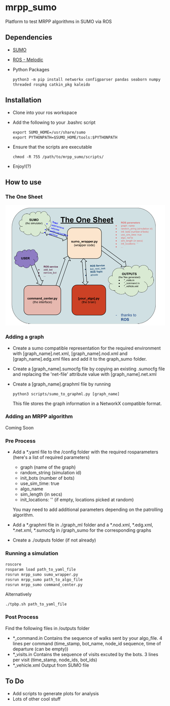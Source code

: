 # mrpp_sumo
Platform to test MRPP algorithms in SUMO via ROS

## Dependencies
- [SUMO](https://www.eclipse.org/sumo/)
- [ROS - Melodic](http://wiki.ros.org/melodic/Installation/Ubuntu)
- Python Packages

      python3 -m pip install networkx configparser pandas seaborn numpy threaded rospkg catkin_pkg kaleido

## Installation
- Clone into your ros workspace
- Add the following to your .bashrc script

      export SUMO_HOME=/usr/share/sumo
      export PYTHONPATH=$SUMO_HOME/tools:$PYTHONPATH

- Ensure that the scripts are executable

      chmod -R 755 /path/to/mrpp_sumo/scripts/
      

- Enjoy!(?)

## How to use

### The One Sheet
![alt text](the_one_sheet.png "Everything You Need!")

### Adding a graph
- Create a sumo compatible representation for the required environment with [graph_name].net.xml, [graph_name].nod.xml and [graph_name].edg.xml files and add it to the graph_sumo folder.
- Create a [graph_name].sumocfg file by copying an existing .sumocfg file and replacing the 'net-file' attribute value with [graph_name].net.xml 
- Create a [graph_name].graphml file by running
      
      
      python3 scripts/sumo_to_graphml.py [graph_name]

  This file stores the graph information in a NetworkX compatible format.
  
### Adding an MRPP algorithm

Coming Soon

### Pre Process
- Add a *.yaml file to the /config folder with the required rosparameters (here's a list of required parameters) 
    - graph (name of the graph)
    - random_string (simulation id)
    - init_bots (number of bots)
    - use_sim_time: true 
    - algo_name 
    - sim_length (in secs)
    - init_locations: '' (if empty, locations picked at random)
  
  You may need to add additional parameters depending on the patrolling algorithm.

- Add a *.graphml file in ./graph_ml folder and a *.nod.xml, *.edg.xml, *.net.xml, *.sumocfg in /graph_sumo for the corresponding graphs

- Create a ./outputs folder (if not already)


### Running a simulation
    roscore
    rosparam load path_to_yaml_file
    rosrun mrpp_sumo sumo_wrapper.py
    rosrun mrpp_sumo path_to_algo_file
    rosrun mrpp_sumo command_center.py

Alternatively

    ./tpbp.sh path_to_yaml_file


### Post Process
Find the following files in /outputs folder
- *_command.in
Contains the sequence of walks sent by your algo_file. 4 lines per command (time_stamp, bot_name, node_id sequence, time of departure (can be empty))
- *_visits.in
Contains the sequence of visits excuted by the bots. 3 lines per visit (time_stamp, node_ids, bot_ids)
- *_vehicle.xml
Output from SUMO file


## To Do
- Add scripts to generate plots for analysis 
- Lots of other cool stuff
